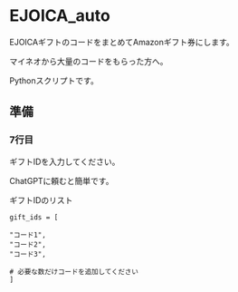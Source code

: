 # EJOICA_auto
EJOICAギフトのコードをまとめてAmazonギフト券にします。

マイネオから大量のコードをもらった方へ。

Pythonスクリプトです。

## 準備

### 7行目
ギフトIDを入力してください。

ChatGPTに頼むと簡単です。

ギフトIDのリスト  

    gift_ids = [     
    
    "コード1",
    "コード2",
    "コード3",
    
    # 必要な数だけコードを追加してください
    ]  
